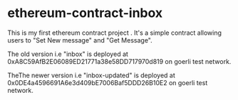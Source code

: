 # ethereum-contract-inbox
This is my first ethereum contract project . It's a simple contract allowing users to "Set New message" and "Get Message".


The old version i.e "inbox" is deployed at 0xA8C59AfB2E06089ED21771a38e58DD717970d819 on goerli test network.

TheThe newer version i.e "inbox-updated" is deployed at 0x0DE4a4596691A6e3d409bE7006Baf5DDD26B10E2 on goerli test network.
